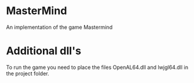 # MasterMind
 An implementation of the game Mastermind

# Additional dll's
To run the game you need to place the files OpenAL64.dll and lwjgl64.dll in the project folder.
